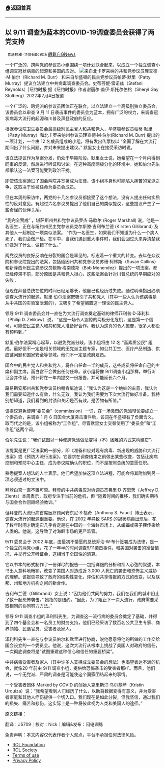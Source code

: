 ###  [:house:返回首頁](https://github.com/ourhimalayas/txt)
---


## 以 9/11 调查为蓝本的COVID-19调查委员会获得了两党支持
` 喜马拉雅-华盛顿DC农场` [轉載自GNews](https://gnews.org/zh-hans/1964487/)

一个广泛的、跨两党的参议员小组围绕一项计划联合起来，以成立一个独立调查小组调查冠状病毒的起源和美国的应对。
![](https://assets.gnews.org/wp-content/uploads/2022/02/图片1-17.png)来自北卡罗来纳的共和党参议员理查德·M·伯尔（Richard M. Burr） 和来自华盛顿的民主党参议员帕蒂·默里（Patty Murray）提议立法建立中共病毒调查委员会。史蒂芬妮·雷诺兹（Stefani Reynolds）|纽约时报
据《纽约时报》作者谢丽尔·盖伊·斯托尔伯格（Sheryl Gay Stolberg）2022年2月4日报道

一个广泛的、跨党派的参议员团体正在联合，以立法建立一个高级别独立委员会。该委员会以审查 9 月 11 日袭击事件的委员会为蓝本，拥有广泛的权力，来调查冠状病毒大流行的起源和川普及拜登政府的反应。

根据参议院卫生委员会最高级别民主党人和共和党人，华盛顿参议员帕蒂·默里（Patty Murray）和北卡罗来纳州参议员理查德·M·伯尔(Richard M. Burr) 提出的一项计划，一个由 12 名成员组成的小组，将有发出传票权以 “全面了解在大流行期间出了什么问题，并对未来提出建议。” 默里女士在接受采访时说。

该立法提议作为草案分发，仍处于早期阶段。默里女士说，她希望在一个月内得到同事的反馈，然后进行听证和讨论。在这种高度两极分化的环境中，她和伯尔先生都承认这一法案可能受到政治干扰。

即使该法案通过了国会两院并签署成为法律，该小组本身也可能陷入痛苦的党派之争，这取决于谁被任命为委员会成员。

但在本周的采访中，两党的十几名参议员都接受了这个想法，没有人提出任何实质性的反对意见。有超过六名参议员提出了他们自己的类似提议，这些提议产生了一些奇怪的伙伴关系。

“我完全赞成” ，堪萨斯州共和党参议员罗杰·马歇尔 (Roger Marshall) 说，他是一名医生，正在与纽约州民主党参议员克尔斯滕·吉利布兰德 (Kirsten Gillibrand) 及其他人一起制定一项类似法案。 “作为一名医生，如果我们不知道为什么一个病人死了，我们会做尸检。在军中，当我们遇到重大事件时，我们会回过头来弄清楚我们做对了什么，做错了什么。”

两党议员的良好反响在分裂的国会是罕见的，标志着一个重大的转变。去年在众议院和参议院提出的法案，包括缅因州共和党参议员苏珊·柯林斯（Susan Collins）和新泽西州民主党参议员鲍勃·梅南德斯（Bob Menendez）提出的一项法案，都已经停滞不前，部分原因是共和党人担心，这些法案会针对川普总统的早期应对的失败 .

但现在拜登总统在位的时间已经足够长，他自己也经历过失败。通过明确指出必须调查大流行的起源，默里·伯尔法案既吸引了共和党人（其中一些人认为该病毒是从中共国的实验室泄漏的），又吸引了希望搁置这一理论的民主党人。

领导 9/11 调查委员会并一直在为大流行调查奠定基础的律师菲利普·D·泽利科（Philip D. Zelikow）说， “这是一场令人震惊的两极分化危机，这是第一个信号，可能使民主党人和共和党人准备好合作。我认为这真的令人振奋，很多人都没有预料到。”

默里·伯尔法案精心起草，以避免党派分歧。该小组将由 12 名 “高素质公民” 组成。最好但不一定是相关领域的无党派主题专家，如公共卫生、医疗产品制造、供应链问题和国家安全等领域。他们不一定是政府雇员。

国会中的民主党人和共和党人，将各自任命一半的成员，这些成员将任命自己的主席和副主席。而白宫不会做出任何任命。该小组将像 9/11调查小组那样，举行听证会并作证，预计将在一年内提交一份报告，并可能延长六个月。

路易斯安那州共和党参议员约翰肯尼迪说：“我认为这是一个绝妙的主意，我认为我们需要知道什么有效，什么无效。我认为我们需要为下次大流行做好准备。我特别想知道，我们看到的封锁和关闭是否有效，是否物有所值。”

该提议避免使用“委员会”（commission）一词，在一场激烈的党派辩论要成立一个委员会，来调查 1 月 6 日国会大厦袭击事件后，该词在华盛顿有了负面含义。取而代之的是，该小组被称为“工作组”，尽管默里女士交替使用了“委员会”和“工作组”这两个词。

伯尔先生说：“我们试图以一种使跨党派做法变得（不）困难的方式来构建它”。

该提案是更广泛法案的一部分，即《准备和应对现有病毒、新出现的威胁和大流行法案》或《预防大流行法案》。它要求在调查结束之前做出某些改变，包括让疾病控制和预防中心主任，成为参议院确认的职位，而不是按照总统的意愿任职。

熟悉提案人想法的人士表示，他们希望加快这项立法进程，可能会将其附加到另一项必须通过的立法中。

拜登白宫一直不置可否。拜登的中共病毒应对协调员杰弗里·D·齐恩茨（Jeffrey D. Zients）本周表示，政府专注于当前的危机，但 “随着时间的推移，我们确实期待与国会合作回顾经验教训。”

但拜登的大流行病首席医疗顾问安东尼·S·福奇（Anthony S. Fauci）博士表示，调查大流行的起源很重要。他说，在 2002 年导致 SARS 的冠状病毒出现后，花了数年时间才确定它几乎肯定是在中国的一个海鲜市场上，从蝙蝠或果子狸传染给人类的。他说，这导致了对海鲜市场的更严监管。

9/11 委员会于 2002 年底，由最初不情愿的总统乔治·W·布什签署成为法律，是一个独立的两党小组，花了一年半的时间调查9/11袭击事件，和美国对袭击的准备情况，并举行公开听证会，这相当于全国性的清算。

它以书本的形式制作了一份详尽的报告——包括详细的分析和扣人心弦的叙述，本书出人意料地畅销，改变了美国人对造成近 3,000 人死亡的袭击和恐怖主义威胁的理解。该报告导致了政府的结构性变化，评估和共享情报的方式的改变，以及联邦、州和地方机构之间的新合作。

吉利布兰德（Gillibrand）女士说：“因为他们共同的努力，我们在我们的城市阻止了数十起恐怖袭击。” 她指的是纽约。“因此，为了阻止下一次大流行，政府需要采取相同的协同努力方法。”

领导 9/11 调查小组的泽利科先生，为调查这一流行病的委员会奠定了基础，并得到了四个基金会和一名员工的财务支持，他们已经采访了数百名公共卫生专家、商界领袖、民选官员、受害者及家人。

泽利科先生一直在与参议员伯尔和默里进行协商，说他愿意将他的所做的工作交给国会设立的一个委员会。他说，这次大流行从根本上挑战了美国人对政府的信任，一次彻底调查将是“试图重建这种信心和信任的重要桥梁”。

中共病毒受害者及家人（其中许多人支持成立委员会的想法）也渴望表达不满的机会，就像20 年前由 9/11 调查小组，提供给恐怖袭击的受害者那样。而且，他们说，一个无党派、严肃的调查是可能使这个国家团结起来的事情。

一个受害者团体 Marked by COVID 的创始人克里斯汀·乌尔基萨（Kristin Urquiza）说：“我希望看到人们经历了什么，以助将数据变得有意义，并为受害者家庭和其他人疗伤提供一个切入口。我们现在是如此分裂，但我坚信，通过我们的损失、痛苦和悲伤，这实际上是一种将彼此视为人类和美国人的途径。”

原文链接：











翻译：JS709｜校对：Nick｜编辑&发布：闪电训练



 

免责声明：本文内容仅代表作者个人观点，平台不承担任何法律风险。

- [ROL Foundation](https://rolfoundation.org/)
- [ROL Society](https://rolsociety.org/)
- [Terms of use](https://gnews.org/terms-of-use-3/)
- [Privacy Policy](https://gnews.org/privacy-policy/)
